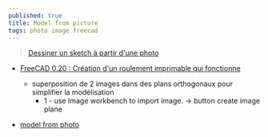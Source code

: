 ```yaml
---
published: true
title: Model from picture
tags: photo image freecad
---
```

> [Dessiner un sketch à partir d'une photo](https://forum.freecadweb.org/viewtopic.php?t=69399)

- [FreeCAD 0.20 : Création d'un roulement imprimable qui fonctionne](https://youtu.be/PMUxmlnYv1M?t=219)
	- superposition de 2 images dans des plans orthogonaux pour simplifier la modélisation
    	- 1 - use Image workbench to import image. -> button create image plane
        
- [model from photo](https://www.youtube.com/watch?v=Bp_elDh7dvg)


